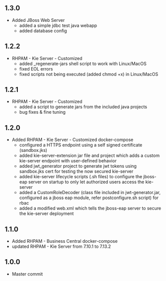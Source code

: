 ## 1.3.0
- Added JBoss Web Server
  - added a simple jdbc test java webapp
  - added database config

## 1.2.2
- RHPAM - Kie Server - Customized
  - added _regenerate-jars shell script to work with Linux/MacOS
  - fixed EOL errors
  - fixed scripts not being executed (added chmod +x) in Linux/MacOS

## 1.2.1
- RHPAM - Kie Server - Customized
  - added a script to generate jars from the included java projects
  - bug fixes & fine tuning

## 1.2.0
- Added RHPAM - Kie Server - Customized docker-compose
  - configured a HTTPS endpoint using a self signed certificate (sandbox.jks)
  - added kie-server-extension jar file and project which adds a custom kie-server endpoint with user-defined behavior
  - added jwt_generator project to generate jwt tokens using sandbox.jks cert for testing the now secured kie-server
  - added kie-server lifecycle scripts (.sh files) to configure the jboss-eap server on startup to only let authorized users access the kie-server
  - added a CustomRoleDecoder (class file included in jwt-generator.jar, configured as a jboss eap module, refer postconfigure.sh script) for rbac
  - added a modified web.xml which tells the jboss-eap server to secure the kie-server deployment

## 1.1.0
- Added RHPAM - Business Central docker-compose
- updated RHPAM - Kie Server from 7.10.1 to 7.13.2

## 1.0.0
- Master commit